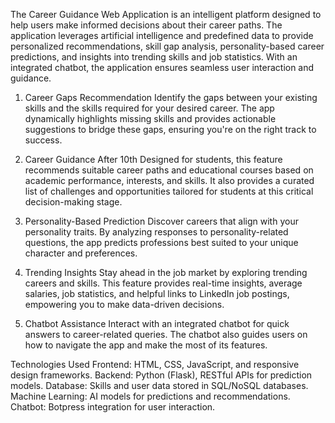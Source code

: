 The Career Guidance Web Application is an intelligent platform designed to help users make informed decisions about their career paths. The application leverages artificial intelligence and predefined data to provide personalized recommendations, skill gap analysis, personality-based career predictions, and insights into trending skills and job statistics. With an integrated chatbot, the application ensures seamless user interaction and guidance.

1. Career Gaps Recommendation
Identify the gaps between your existing skills and the skills required for your desired career. The app dynamically highlights missing skills and provides actionable suggestions to bridge these gaps, ensuring you're on the right track to success.

2. Career Guidance After 10th
Designed for students, this feature recommends suitable career paths and educational courses based on academic performance, interests, and skills. It also provides a curated list of challenges and opportunities tailored for students at this critical decision-making stage.

3. Personality-Based Prediction
Discover careers that align with your personality traits. By analyzing responses to personality-related questions, the app predicts professions best suited to your unique character and preferences.

4. Trending Insights
Stay ahead in the job market by exploring trending careers and skills. This feature provides real-time insights, average salaries, job statistics, and helpful links to LinkedIn job postings, empowering you to make data-driven decisions.

5. Chatbot Assistance
Interact with an integrated chatbot for quick answers to career-related queries. The chatbot also guides users on how to navigate the app and make the most of its features.

Technologies Used
Frontend: HTML, CSS, JavaScript, and responsive design frameworks.
Backend: Python (Flask), RESTful APIs for prediction models.
Database: Skills and user data stored in SQL/NoSQL databases.
Machine Learning: AI models for predictions and recommendations.
Chatbot: Botpress integration for user interaction.

